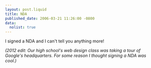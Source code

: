 ```yaml
--- 
layout: post.liquid
title: NDA
published_date: 2006-03-21 11:26:00 -0800
data:
  nolist: true
---
```

I signed a NDA and I can't tell you anything more!

<i>(2012 edit: Our high school's web design class was taking a tour of Google's
headquarters.  For some reason I thought signing a NDA was cool.)</i>
